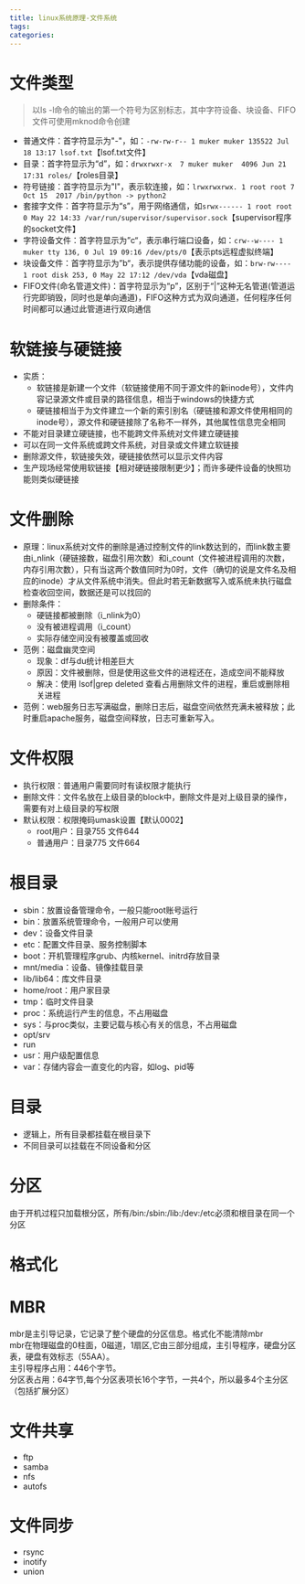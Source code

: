```yaml
---
title: linux系统原理-文件系统
tags:
categories:
---
```

# 文件类型
>以ls -l命令的输出的第一个符号为区别标志，其中字符设备、块设备、FIFO文件可使用mknod命令创建

* 普通文件：首字符显示为"-"，如：`-rw-rw-r-- 1 muker muker 135522 Jul 18 13:17 lsof.txt`【lsof.txt文件】
* 目录：首字符显示为“d”，如：`drwxrwxr-x  7 muker muker  4096 Jun 21 17:31 roles/`【roles目录】
* 符号链接：首字符显示为"l"，表示软连接，如：`lrwxrwxrwx. 1 root root 7 Oct 15  2017 /bin/python -> python2`
* 套接字文件：首字符显示为“s”，用于网络通信，如`srwx------ 1 root root 0 May 22 14:33 /var/run/supervisor/supervisor.sock`【supervisor程序的socket文件】
* 字符设备文件：首字符显示为”c“，表示串行端口设备，如：`crw--w---- 1 muker tty 136, 0 Jul 19 09:16 /dev/pts/0`【表示pts远程虚拟终端】
* 块设备文件：首字符显示为”b“，表示提供存储功能的设备，如：`brw-rw---- 1 root disk 253, 0 May 22 17:12 /dev/vda`【vda磁盘】
* FIFO文件(命名管道文件)：首字符显示为“p”，区别于“|”这种无名管道(管道运行完即销毁，同时也是单向通道)，FIFO这种方式为双向通道，任何程序任何时间都可以通过此管道进行双向通信

# 软链接与硬链接
* 实质：
    - 软链接是新建一个文件（软链接使用不同于源文件的新inode号），文件内容记录源文件或目录的路径信息，相当于windows的快捷方式
    - 硬链接相当于为文件建立一个新的索引别名（硬链接和源文件使用相同的inode号），源文件和硬链接除了名称不一样外，其他属性信息完全相同
* 不能对目录建立硬链接，也不能跨文件系统对文件建立硬链接
* 可以在同一文件系统或跨文件系统，对目录或文件建立软链接
* 删除源文件，软链接失效，硬链接依然可以显示文件内容
* 生产现场经常使用软链接【相对硬链接限制更少】；而许多硬件设备的快照功能则类似硬链接

# 文件删除
* 原理：linux系统对文件的删除是通过控制文件的link数达到的，而link数主要由i_nlink（硬链接数，磁盘引用次数）和i_count（文件被进程调用的次数，内存引用次数），只有当这两个数值同时为0时，文件（确切的说是文件名及相应的inode）才从文件系统中消失。但此时若无新数据写入或系统未执行磁盘检查收回空间，数据还是可以找回的
* 删除条件：
    - 硬链接都被删除（i_nlink为0）
    - 没有被进程调用（i_count）
    - 实际存储空间没有被覆盖或回收
* 范例：磁盘幽灵空间
    + 现象：df与du统计相差巨大
    + 原因：文件被删除，但是使用这些文件的进程还在，造成空间不能释放
    + 解决：使用 lsof|grep deleted 查看占用删除文件的进程，重启或删除相关进程
* 范例：web服务日志写满磁盘，删除日志后，磁盘空间依然充满未被释放；此时重启apache服务，磁盘空间释放，日志可重新写入。

# 文件权限
* 执行权限：普通用户需要同时有读权限才能执行
* 删除文件：文件名放在上级目录的block中，删除文件是对上级目录的操作，需要有对上级目录的写权限
* 默认权限：权限掩码umask设置【默认0002】
    - root用户：目录755 文件644
    - 普通用户：目录775 文件664

# 根目录
* sbin：放置设备管理命令，一般只能root账号运行
* bin：放置系统管理命令，一般用户可以使用
* dev：设备文件目录
* etc：配置文件目录、服务控制脚本
* boot：开机管理程序grub、内核kernel、initrd存放目录
* mnt/media：设备、镜像挂载目录
* lib/lib64：库文件目录
* home/root：用户家目录
* tmp：临时文件目录
* proc：系统运行产生的信息，不占用磁盘
* sys：与proc类似，主要记载与核心有关的信息，不占用磁盘
* opt/srv
* run
* usr：用户级配置信息
* var：存储内容会一直变化的内容，如log、pid等

# 目录
* 逻辑上，所有目录都挂载在根目录下
* 不同目录可以挂载在不同设备和分区

# 分区
由于开机过程只加载根分区，所有/bin:/sbin:/lib:/dev:/etc必须和根目录在同一个分区

# 格式化

# MBR
mbr是主引导记录，它记录了整个硬盘的分区信息。格式化不能清除mbr  
mbr在物理磁盘的0柱面，0磁道，1扇区,它由三部分组成，主引导程序，硬盘分区表，硬盘有效标志（55AA）。  
主引导程序占用：446个字节。  
分区表占用：64字节,每个分区表项长16个字节，一共4个，所以最多4个主分区（包括扩展分区）  


# 文件共享
* ftp
* samba
* nfs
* autofs

# 文件同步
* rsync
* inotify
* union
